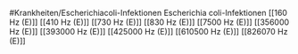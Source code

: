 #Krankheiten/Escherichiacoli-Infektionen
Escherichia coli-Infektionen
[[160 Hz (E)]]
[[410 Hz (E)]]
[[730 Hz (E)]]
[[830 Hz (E)]]
[[7500 Hz (E)]]
[[356000 Hz (E)]]
[[393000 Hz (E)]]
[[425000 Hz (E)]]
[[610500 Hz (E)]]
[[826070 Hz (E)]]